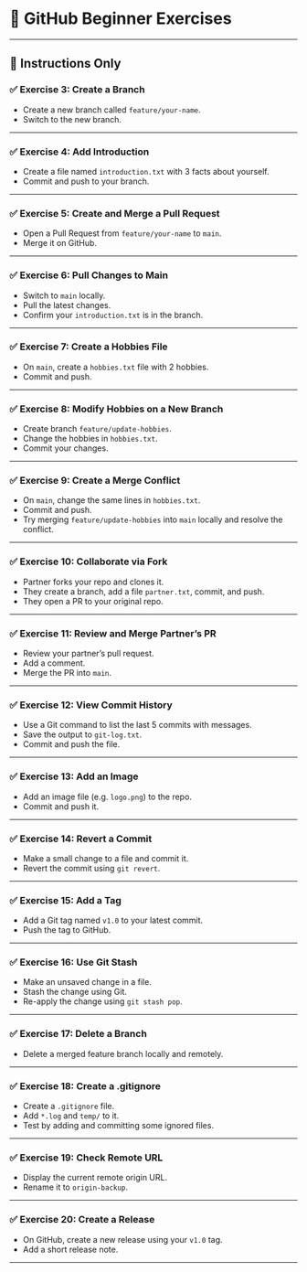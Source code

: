# 🌱 GitHub Beginner Exercises 

---

## 📝 Instructions Only

### ✅ Exercise 3: Create a Branch
- Create a new branch called `feature/your-name`.
- Switch to the new branch.

---

### ✅ Exercise 4: Add Introduction
- Create a file named `introduction.txt` with 3 facts about yourself.
- Commit and push to your branch.

---

### ✅ Exercise 5: Create and Merge a Pull Request
- Open a Pull Request from `feature/your-name` to `main`.
- Merge it on GitHub.

---

### ✅ Exercise 6: Pull Changes to Main
- Switch to `main` locally.
- Pull the latest changes.
- Confirm your `introduction.txt` is in the branch.

---

### ✅ Exercise 7: Create a Hobbies File
- On `main`, create a `hobbies.txt` file with 2 hobbies.
- Commit and push.

---

### ✅ Exercise 8: Modify Hobbies on a New Branch
- Create branch `feature/update-hobbies`.
- Change the hobbies in `hobbies.txt`.
- Commit your changes.

---

### ✅ Exercise 9: Create a Merge Conflict
- On `main`, change the same lines in `hobbies.txt`.
- Commit and push.
- Try merging `feature/update-hobbies` into `main` locally and resolve the conflict.

---

### ✅ Exercise 10: Collaborate via Fork
- Partner forks your repo and clones it.
- They create a branch, add a file `partner.txt`, commit, and push.
- They open a PR to your original repo.

---

### ✅ Exercise 11: Review and Merge Partner’s PR
- Review your partner’s pull request.
- Add a comment.
- Merge the PR into `main`.

---

### ✅ Exercise 12: View Commit History
- Use a Git command to list the last 5 commits with messages.
- Save the output to `git-log.txt`.
- Commit and push the file.

---

### ✅ Exercise 13: Add an Image
- Add an image file (e.g. `logo.png`) to the repo.
- Commit and push it.

---

### ✅ Exercise 14: Revert a Commit
- Make a small change to a file and commit it.
- Revert the commit using `git revert`.

---

### ✅ Exercise 15: Add a Tag
- Add a Git tag named `v1.0` to your latest commit.
- Push the tag to GitHub.

---

### ✅ Exercise 16: Use Git Stash
- Make an unsaved change in a file.
- Stash the change using Git.
- Re-apply the change using `git stash pop`.

---

### ✅ Exercise 17: Delete a Branch
- Delete a merged feature branch locally and remotely.

---

### ✅ Exercise 18: Create a .gitignore
- Create a `.gitignore` file.
- Add `*.log` and `temp/` to it.
- Test by adding and committing some ignored files.

---

### ✅ Exercise 19: Check Remote URL
- Display the current remote origin URL.
- Rename it to `origin-backup`.

---

### ✅ Exercise 20: Create a Release
- On GitHub, create a new release using your `v1.0` tag.
- Add a short release note.

---

